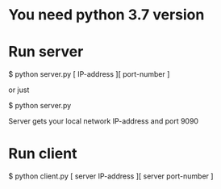 # You need python 3.7 version

# Run server

\$ python server.py [ IP-address ][ port-number ]

or just

\$ python server.py

Server gets your local network IP-address and port 9090

# Run client

\$ python client.py [ server IP-address ][ server port-number ]

